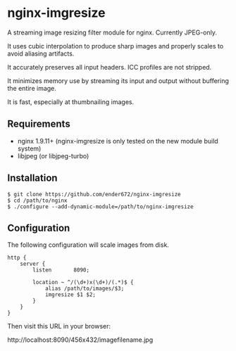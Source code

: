 # nginx-imgresize

A streaming image resizing filter module for nginx. Currently JPEG-only.

It uses cubic interpolation to produce sharp images and properly scales to avoid
aliasing artifacts.

It accurately preserves all input headers. ICC profiles are not stripped.

It minimizes memory use by streaming its input and output without buffering the
entire image.

It is fast, especially at thumbnailing images.

## Requirements

  * nginx 1.9.11+ (nginx-imgresize is only tested on the new module build system)
  * libjpeg (or libjpeg-turbo)

## Installation

```
$ git clone https://github.com/ender672/nginx-imgresize
$ cd /path/to/nginx
$ ./configure --add-dynamic-module=/path/to/nginx-imgresize
```

## Configuration

The following configuration will scale images from disk.

```
http {
    server {
        listen       8090;

        location ~ ^/(\d+)x(\d+)/(.*)$ {
            alias /path/to/images/$3;
            imgresize $1 $2;
        }
    }
}
```

Then visit this URL in your browser:

http://localhost:8090/456x432/imagefilename.jpg

